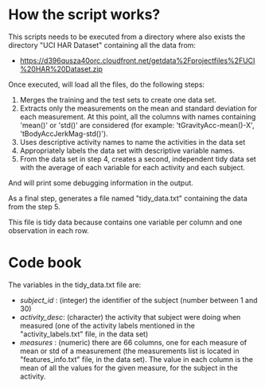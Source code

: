 # How the script works?
This scripts needs to be executed from a directory where also exists the
directory "UCI HAR Dataset" containing all the data from:
 * https://d396qusza40orc.cloudfront.net/getdata%2Fprojectfiles%2FUCI%20HAR%20Dataset.zip

Once executed, will load all the files, do the following steps:
 1. Merges the training and the test sets to create one data set.
 2. Extracts only the measurements on the mean and standard deviation for each measurement. At this point, all the columns with names containing 'mean()' or 'std()' are considered (for example: 'tGravityAcc-mean()-X', 'tBodyAccJerkMag-std()').
 3. Uses descriptive activity names to name the activities in the data set
 4. Appropriately labels the data set with descriptive variable names. 
 5. From the data set in step 4, creates a second, independent tidy data set with the average of each variable for each activity and each subject.

And will print some debugging information in the output.

As a final step, generates a file named "tidy_data.txt" containing the data from the step 5.

This file is tidy data because contains one variable per column and one observation in each row.

# Code book
The variables in the tidy_data.txt file are:
 * *subject_id*   : (integer) the identifier of the subject (number between 1 and 30)
 * *activity_desc*: (character) the activity that subject were doing when measured (one of the activity labels mentioned in the "activity_labels.txt" file, in the data set)
 * *measures*     : (numeric) there are 66 columns, one for each measure of mean or std of a measurement (the measurements list is located in "features_info.txt" file, in the data set). The value in each column is the mean of all the values for the given measure, for the subject in the activity.
